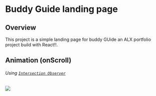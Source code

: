 # Buddy Guide landing page

## Overview

This project is a simple landing page for buddy GUide an ALX portfolio project build with React!!.


## Animation (onScroll)
###### Using [`Intersection Observer`](https://github.com/thebuilder/react-intersection-observer#readme)
<img src="src\assets\gifs\landing page.gif"/>
